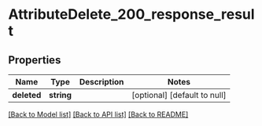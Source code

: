 # AttributeDelete_200_response_result

## Properties
Name | Type | Description | Notes
------------ | ------------- | ------------- | -------------
**deleted** | **string** |  | [optional] [default to null]

[[Back to Model list]](../README.md#documentation-for-models) [[Back to API list]](../README.md#documentation-for-api-endpoints) [[Back to README]](../README.md)


